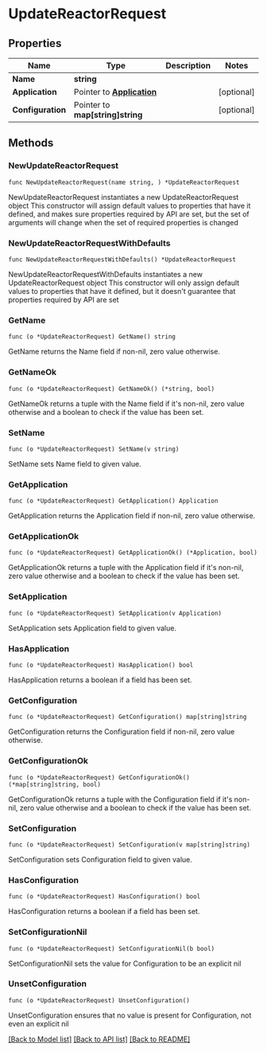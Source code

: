 # UpdateReactorRequest

## Properties

Name | Type | Description | Notes
------------ | ------------- | ------------- | -------------
**Name** | **string** |  | 
**Application** | Pointer to [**Application**](Application.md) |  | [optional] 
**Configuration** | Pointer to **map[string]string** |  | [optional] 

## Methods

### NewUpdateReactorRequest

`func NewUpdateReactorRequest(name string, ) *UpdateReactorRequest`

NewUpdateReactorRequest instantiates a new UpdateReactorRequest object
This constructor will assign default values to properties that have it defined,
and makes sure properties required by API are set, but the set of arguments
will change when the set of required properties is changed

### NewUpdateReactorRequestWithDefaults

`func NewUpdateReactorRequestWithDefaults() *UpdateReactorRequest`

NewUpdateReactorRequestWithDefaults instantiates a new UpdateReactorRequest object
This constructor will only assign default values to properties that have it defined,
but it doesn't guarantee that properties required by API are set

### GetName

`func (o *UpdateReactorRequest) GetName() string`

GetName returns the Name field if non-nil, zero value otherwise.

### GetNameOk

`func (o *UpdateReactorRequest) GetNameOk() (*string, bool)`

GetNameOk returns a tuple with the Name field if it's non-nil, zero value otherwise
and a boolean to check if the value has been set.

### SetName

`func (o *UpdateReactorRequest) SetName(v string)`

SetName sets Name field to given value.


### GetApplication

`func (o *UpdateReactorRequest) GetApplication() Application`

GetApplication returns the Application field if non-nil, zero value otherwise.

### GetApplicationOk

`func (o *UpdateReactorRequest) GetApplicationOk() (*Application, bool)`

GetApplicationOk returns a tuple with the Application field if it's non-nil, zero value otherwise
and a boolean to check if the value has been set.

### SetApplication

`func (o *UpdateReactorRequest) SetApplication(v Application)`

SetApplication sets Application field to given value.

### HasApplication

`func (o *UpdateReactorRequest) HasApplication() bool`

HasApplication returns a boolean if a field has been set.

### GetConfiguration

`func (o *UpdateReactorRequest) GetConfiguration() map[string]string`

GetConfiguration returns the Configuration field if non-nil, zero value otherwise.

### GetConfigurationOk

`func (o *UpdateReactorRequest) GetConfigurationOk() (*map[string]string, bool)`

GetConfigurationOk returns a tuple with the Configuration field if it's non-nil, zero value otherwise
and a boolean to check if the value has been set.

### SetConfiguration

`func (o *UpdateReactorRequest) SetConfiguration(v map[string]string)`

SetConfiguration sets Configuration field to given value.

### HasConfiguration

`func (o *UpdateReactorRequest) HasConfiguration() bool`

HasConfiguration returns a boolean if a field has been set.

### SetConfigurationNil

`func (o *UpdateReactorRequest) SetConfigurationNil(b bool)`

 SetConfigurationNil sets the value for Configuration to be an explicit nil

### UnsetConfiguration
`func (o *UpdateReactorRequest) UnsetConfiguration()`

UnsetConfiguration ensures that no value is present for Configuration, not even an explicit nil

[[Back to Model list]](../README.md#documentation-for-models) [[Back to API list]](../README.md#documentation-for-api-endpoints) [[Back to README]](../README.md)


